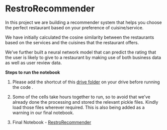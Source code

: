 # RestroRecommender

In this project we are building a recommender system that helps you choose the perfect restaurant based on your preference of cuisine/service.

We have initially calculated the cosine similarity between the restaurants based on the services and the cuisines that the restaurant offers. 

We’ve further built a neural network model that can predict the rating that the user is likely to give to a restaurant by making use of both business data as well as user review data.  

**Steps to run the notebook**

1) Please add the shortcut of this [drive folder](https://drive.google.com/drive/folders/1TSbWcosRdVcBU6MUMAYKlQmiETWlQFTo?usp=sharing) on your drive before running the code .

2) Somo of the cells take hours together to run, so to avoid that we've already done the processing and stored the relevant pickle files. Kindly load those files wherever required. This is also being added as a warning in our final notebook. 

3) Final Notebook - [RestroRecommender](https://github.com/Manisha2297/RestroRecommender/blob/main/YelpRestroRecommender.ipynb)
